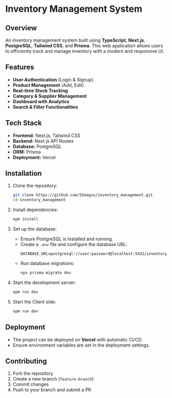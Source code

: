 # Inventory Management System

## Overview
An inventory management system built using **TypeScript**,  **Next.js**, **PostgreSQL**, **Tailwind CSS**, and **Prisma**. This web application allows users to efficiently track and manage inventory with a modern and responsive UI.

## Features
- **User Authentication** (Login & Signup)
- **Product Management** (Add, Edit)
- **Real-time Stock Tracking**
- **Category & Supplier Management**
- **Dashboard with Analytics**
- **Search & Filter Functionalities**

## Tech Stack
- **Frontend:** Next.js, Tailwind CSS
- **Backend:** Next.js API Routes
- **Database:** PostgreSQL
- **ORM:** Prisma
- **Deployment:** Vercel


## Installation
1. Clone the repository:
   ```sh
   git clone https://github.com/SSmagus/inventory_management.git
   cd inventory_management
   ```

2. Install dependencies:
   ```sh
   npm install
   ```

3. Set up the database:
   - Ensure PostgreSQL is installed and running.
   - Create a `.env` file and configure the database URL:
     ```
     DATABASE_URL=postgresql://user:password@localhost:5432/inventory_db
     ```
   - Run database migrations:
     ```sh
     npx prisma migrate dev
     ```

4. Start the development server:
   ```sh
   npm run dev
   ```
5. Start the Client side:
   ```sh
   npm run dev
   ```

## Deployment
- The project can be deployed on **Vercel** with automatic CI/CD.
- Ensure environment variables are set in the deployment settings.

## Contributing
1. Fork the repository
2. Create a new branch (`feature-branch`)
3. Commit changes
4. Push to your branch and submit a PR


